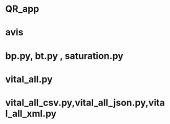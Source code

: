 # QR_app

# avis

# bp.py, bt.py , saturation.py

# vital_all.py

# vital_all_csv.py,vital_all_json.py,vital_all_xml.py
